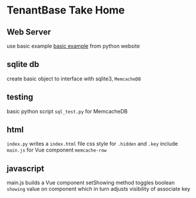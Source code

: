 # TenantBase Take Home

## Web Server
use basic example [basic example](https://docs.python.org/2/library/simplehttpserver.html) from python website

## sqlite db
create basic object to interface with sqlite3, `MemcacheDB`

## testing
basic python script `sql_test.py` for MemcacheDB

## html
`index.py` writes a `index.html` file
css style for `.hidden` and `.key`
include `main.js` for Vue component `memcache-row`

## javascript
main.js builds a Vue component
setShowing method toggles boolean `showing` value on component which in turn adjusts visibility of associate key
